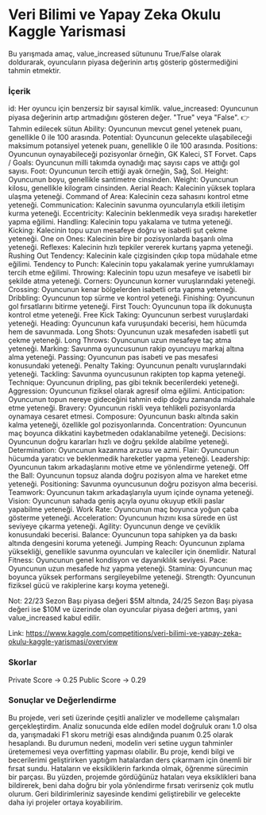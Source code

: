 # Veri Bilimi ve Yapay Zeka Okulu Kaggle Yarismasi
Bu yarışmada amaç, value_increased sütununu True/False olarak doldurarak, oyuncuların piyasa değerinin artış gösterip göstermediğini tahmin etmektir.

### İçerik
id: Her oyuncu için benzersiz bir sayısal kimlik.
value_increased: Oyuncunun piyasa değerinin artıp artmadığını gösteren değer. "True" veya "False". 👉 Tahmin edilecek sütun
Ability: Oyuncunun mevcut genel yetenek puanı, genellikle 0 ile 100 arasında.
Potential: Oyuncunun gelecekte ulaşabileceği maksimum potansiyel yetenek puanı, genellikle 0 ile 100 arasında.
Positions: Oyuncunun oynayabileceği pozisyonlar örneğin, GK Kaleci, ST Forvet.
Caps / Goals: Oyuncunun milli takımda oynadığı maç sayısı caps ve attığı gol sayısı.
Foot: Oyuncunun tercih ettiği ayak örneğin, Sağ, Sol.
Height: Oyuncunun boyu, genellikle santimetre cinsinden.
Weight: Oyuncunun kilosu, genellikle kilogram cinsinden.
Aerial Reach: Kalecinin yüksek toplara ulaşma yeteneği.
Command of Area: Kalecinin ceza sahasını kontrol etme yeteneği.
Communication: Kalecinin savunma oyuncularıyla etkili iletişim kurma yeteneği.
Eccentricity: Kalecinin beklenmedik veya sıradışı hareketler yapma eğilimi.
Handling: Kalecinin topu yakalama ve tutma yeteneği.
Kicking: Kalecinin topu uzun mesafeye doğru ve isabetli şut çekme yeteneği.
One on Ones: Kalecinin bire bir pozisyonlarda başarılı olma yeteneği.
Reflexes: Kalecinin hızlı tepkiler vererek kurtarış yapma yeteneği.
Rushing Out Tendency: Kalecinin kale çizgisinden çıkıp topa müdahale etme eğilimi.
Tendency to Punch: Kalecinin topu yakalamak yerine yumruklamayı tercih etme eğilimi.
Throwing: Kalecinin topu uzun mesafeye ve isabetli bir şekilde atma yeteneği.
Corners: Oyuncunun korner vuruşlarındaki yeteneği.
Crossing: Oyuncunun kenar bölgelerden isabetli orta yapma yeteneği.
Dribbling: Oyuncunun top sürme ve kontrol yeteneği.
Finishing: Oyuncunun gol fırsatlarını bitirme yeteneği.
First Touch: Oyuncunun topa ilk dokunuşta kontrol etme yeteneği.
Free Kick Taking: Oyuncunun serbest vuruşlardaki yeteneği.
Heading: Oyuncunun kafa vuruşundaki becerisi, hem hücumda hem de savunmada.
Long Shots: Oyuncunun uzak mesafeden isabetli şut çekme yeteneği.
Long Throws: Oyuncunun uzun mesafeye taç atma yeteneği.
Marking: Savunma oyuncusunun rakip oyuncuyu markaj altına alma yeteneği.
Passing: Oyuncunun pas isabeti ve pas mesafesi konusundaki yeteneği.
Penalty Taking: Oyuncunun penaltı vuruşlarındaki yeteneği.
Tackling: Savunma oyuncusunun rakipten top kapma yeteneği.
Technique: Oyuncunun dripling, pas gibi teknik becerilerdeki yeteneği.
Aggression: Oyuncunun fiziksel olarak agresif olma eğilimi.
Anticipation: Oyuncunun topun nereye gideceğini tahmin edip doğru zamanda müdahale etme yeteneği.
Bravery: Oyuncunun riskli veya tehlikeli pozisyonlarda oynamaya cesaret etmesi.
Composure: Oyuncunun baskı altında sakin kalma yeteneği, özellikle gol pozisyonlarında.
Concentration: Oyuncunun maç boyunca dikkatini kaybetmeden odaklanabilme yeteneği.
Decisions: Oyuncunun doğru kararları hızlı ve doğru şekilde alabilme yeteneği.
Determination: Oyuncunun kazanma arzusu ve azmi.
Flair: Oyuncunun hücumda yaratıcı ve beklenmedik hareketler yapma yeteneği.
Leadership: Oyuncunun takım arkadaşlarını motive etme ve yönlendirme yeteneği.
Off the Ball: Oyuncunun topsuz alanda doğru pozisyon alma ve hareket etme yeteneği.
Positioning: Savunma oyuncusunun doğru pozisyon alma becerisi.
Teamwork: Oyuncunun takım arkadaşlarıyla uyum içinde oynama yeteneği.
Vision: Oyuncunun sahada geniş açıyla oyunu okuyup etkili paslar yapabilme yeteneği.
Work Rate: Oyuncunun maç boyunca yoğun çaba gösterme yeteneği.
Acceleration: Oyuncunun hızını kısa sürede en üst seviyeye çıkarma yeteneği.
Agility: Oyuncunun denge ve çeviklik konusundaki becerisi.
Balance: Oyuncunun topa sahipken ya da baskı altında dengesini koruma yeteneği.
Jumping Reach: Oyuncunun zıplama yüksekliği, genellikle savunma oyuncuları ve kaleciler için önemlidir.
Natural Fitness: Oyuncunun genel kondisyon ve dayanıklılık seviyesi.
Pace: Oyuncunun uzun mesafede hız yapma yeteneği.
Stamina: Oyuncunun maç boyunca yüksek performans sergileyebilme yeteneği.
Strength: Oyuncunun fiziksel gücü ve rakiplerine karşı koyma yeteneği.

Not:  22/23 Sezon Başı piyasa değeri $5M altında, 24/25 Sezon Başı piyasa değeri ise $10M ve üzerinde olan oyuncular piyasa değeri artmış, yani value_increased kabul edilir.

Link: https://www.kaggle.com/competitions/veri-bilimi-ve-yapay-zeka-okulu-kaggle-yarismasi/overview

### Skorlar
Private Score   ->  0.25
Public Score    ->  0.29

### Sonuçlar ve Değerlendirme
Bu projede, veri seti üzerinde çeşitli analizler ve modelleme çalışmaları gerçekleştirdim. Analiz sonucunda elde edilen model doğruluk oranı 1.0 olsa da, yarışmadaki F1 skoru metriği esas alındığında puanım 0.25 olarak hesaplandı. Bu durumun nedeni, modelin veri setine uygun tahminler üretememesi veya overfitting yapması olabilir.
Bu proje, kendi bilgi ve becerilerimi geliştirirken yaptığım hatalardan ders çıkarmam için önemli bir fırsat sundu. Hataların ve eksikliklerin farkında olmak, öğrenme sürecimin bir parçası. Bu yüzden, projemde gördüğünüz hataları veya eksiklikleri bana bildirerek, beni daha doğru bir yola yönlendirme fırsatı verirseniz çok mutlu olurum. Geri bildirimleriniz sayesinde kendimi geliştirebilir ve gelecekte daha iyi projeler ortaya koyabilirim.
